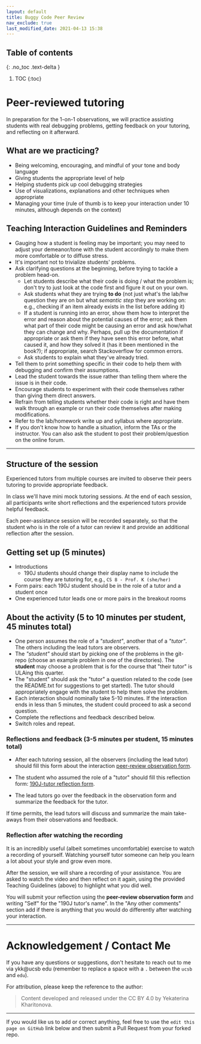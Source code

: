 ```yaml
---
layout: default
title: Buggy Code Peer Review
nav_exclude: true
last_modified_date: 2021-04-13 15:38
---
```



## Table of contents
{: .no_toc .text-delta }

1. TOC
{:toc}

# Peer-reviewed tutoring
In preparation for the 1-on-1 observations, we will practice assisting students with real debugging problems, getting feedback on your tutoring, and reflecting on it afterward.

## What are we practicing?

* Being welcoming, encouraging, and mindful of your tone and body language
* Giving students the appropriate level of help
* Helping students pick up cool debugging strategies
* Use of visualizations, explanations and other techniques when appropriate
* Managing your time (rule of thumb is to keep your interaction under 10 minutes, although depends on the context)

## Teaching Interaction Guidelines and Reminders
* Gauging how a student is feeling may be important; you may need to adjust your demeanor/tone with the student accordingly to make them more comfortable or to diffuse stress.
* It's important not to trivialize students' problems.
* Ask clarifying questions at the beginning, before trying to tackle a problem head-on.
    * Let students describe what their code is doing / what the problem is; don't try to just look at the code first and figure it out on your own.
    * Ask students what they are trying **to do** (not just what's the lab/hw question they are on but what _semantic step_ they are working on: e.g., checking if an item already exists in the list before adding it)
    * If a student is running into an error, show them how to interpret the error and reason about the potential causes of the error; ask them what part of their code might be causing an error and ask how/what they can change and why. Perhaps, pull up the documentation if appropriate or ask them if they have seen this error before, what caused it, and how they solved it (has it been mentioned in the book?); if appropriate, search Stackoverflow for common errors.
    * Ask students to explain what they've already tried.
* Tell them to print something specific in their code to help them with debugging and confirm their assumptions.
* Lead the student towards the issue rather than telling them where the issue is in their code.
* Encourage students to experiment with their code themselves rather than giving them direct answers.
* Refrain from telling students whether their code is right and have them walk through an example or run their code themselves after making modifications.
* Refer to the lab/homework write up and syllabus where appropriate.
* If you don't know how to handle a situation, inform the TAs or the instructor. You can also ask the student to post their problem/question on the online forum.


-----
## Structure of the session

Experienced tutors from multiple courses are invited to observe their peers tutoring to provide appropriate feedback. 

In class we'll have mini mock tutoring sessions. At the end of each session, all participants write short reflections and the experienced tutors provide helpful feedback.

Each peer-assistance session will be recorded separately, so that the student who is in the role of a tutor can review it and provide an additional reflection after the session. 

## Getting set up (5 minutes)

* Introductions
  * 190J students should change their display name to include the course they are tutoring for, e.g., `CS 8 - Prof. K (she/her)`
* Form pairs: each 190J student should be in the role of a tutor and a student once
* One experienced tutor leads one or more pairs in the breakout rooms

## About the activity (5 to 10 minutes per student, 45 minutes total)

* One person assumes the role of a *"student"*, another that of a *"tutor"*. The others including the lead tutors are observers.
* The *"student"* should start by picking one of the problems in the git-repo (choose an example problem in one of the directories). The **student** may choose a problem that is for the course that "their tutor" is ULAing this quarter.
* The "student" should ask the "tutor" a question related to the code (see the README.txt for suggestions to get started). The tutor should appropriately engage with the student to help them solve the problem.
* Each interaction should nominally take 5-10 minutes. If the interaction ends in less than 5 minutes, the student could proceed to ask a second question.
* Complete the reflections and feedback described below. 
* Switch roles and repeat.

### Reflections and feedback (3-5 minutes per student, 15 minutes total)

* After each tutoring session, all the observers (including the lead tutor) should fill this form about the interaction [peer-review observation form](http://bit.ly/Peer-observation-form).

* The student who assumed the role of a "tutor" should fill this reflection form: [190J-tutor reflection form](http://bit.ly/190J-tutor-reflection-form).

* The lead tutors go over the feedback in the observation form and summarize the feedback for the tutor.

If time permits, the lead tutors will discuss and summarize the main take-aways from their observations and feedback.

### Reflection after watching the recording

It is an incredibly useful (albeit sometimes uncomfortable) exercise to watch a recording of yourself. 
Watching yourself tutor someone can help you learn a lot about your style and grow even more.

After the session, we will share a recording of your assistance.
You are asked to watch the video and then reflect on it again, using the provided Teaching Guidelines (above) to highlight what you did well.

You will submit your reflection using the **peer-review observation form** and writing "Self" for the "190J tutor's name". 
In the "Any other comments" section add if there is anything that you would do differently after watching your interaction.

---------

# Acknowledgement / Contact Me

If you have any questions or suggestions, don't hesitate to reach out to me via ykk@ucsb edu (remember to replace a space with a `.` between the `ucsb` and `edu`).

For attribution, please keep the reference to the author:

> Content developed and released under the CC BY 4.0 by Yekaterina Kharitonova.

------

If you would like us to add or correct anything, feel free to use the `edit this page on GitHub` link below and then submit a Pull Request from your forked repo.

